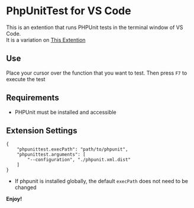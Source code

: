 # PhpUnitTest for VS Code

This is an extention that runs PHPUnit tests in the terminal window of VS Code.  
It is a variation on [This Extention]("https://github.com/elonmallin/vscode-phpunit")


## Use


Place your cursor over the function that you want to test.  Then press `F7` to execute the test

## Requirements

- PHPUnit must be installed and accessible

## Extension Settings

```
{
    "phpunittest.execPath": "path/to/phpunit",
    "phpunittest.arguments": [
        "--configuration", "./phpunit.xml.dist"
    ]
}
```
- If phpunit is installed globally, the default `execPath` does not need to be changed


**Enjoy!**